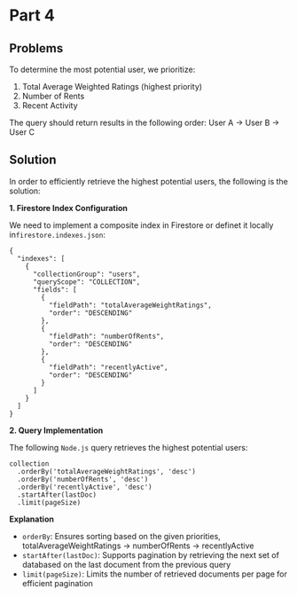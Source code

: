 # Part 4

## Problems

To determine the most potential user, we prioritize:

1. Total Average Weighted Ratings (highest priority)
2. Number of Rents
3. Recent Activity

The query should return results in the following order: User A → User B → User C

## Solution

In order to efficiently retrieve the highest potential users, the following is the solution:

**1. Firestore Index Configuration**

We need to implement a composite index in Firestore or definet it locally in`firestore.indexes.json`:

```
{
  "indexes": [
    {
      "collectionGroup": "users",
      "queryScope": "COLLECTION",
      "fields": [
        {
          "fieldPath": "totalAverageWeightRatings",
          "order": "DESCENDING"
        },
        {
          "fieldPath": "numberOfRents",
          "order": "DESCENDING"
        },
        {
          "fieldPath": "recentlyActive",
          "order": "DESCENDING"
        }
      ]
    }
  ]
}
```

**2. Query Implementation**

The following `Node.js` query retrieves the highest potential users:

```
collection
  .orderBy('totalAverageWeightRatings', 'desc')
  .orderBy('numberOfRents', 'desc')
  .orderBy('recentlyActive', 'desc')
  .startAfter(lastDoc)
  .limit(pageSize)
```

**Explanation**

- `orderBy`: Ensures sorting based on the given priorities, totalAverageWeightRatings -> numberOfRents -> recentlyActive
- `startAfter(lastDoc)`: Supports pagination by retrieving the next set of databased on the last document from the previous query
- `limit(pageSize)`: Limits the number of retrieved documents per page for efficient pagination
